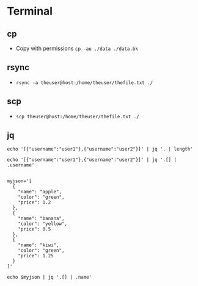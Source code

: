 # Terminal
## cp
- Copy with permissions ```cp -au ./data ./data.bk```

## rsync
- ```rsync -a theuser@host:/home/theuser/thefile.txt ./```

## scp
- ```scp theuser@host:/home/theuser/thefile.txt ./```

## jq
```
echo '[{"username":"user1"},{"username":"user2"}]' | jq '. | length'

echo '[{"username":"user1"},{"username":"user2"}]' | jq '.[] | .username'


myjson='[
  {
    "name": "apple",
    "color": "green",
    "price": 1.2
  },
  {
    "name": "banana",
    "color": "yellow",
    "price": 0.5
  },
  {
    "name": "kiwi",
    "color": "green",
    "price": 1.25
  }
]'

echo $myjson | jq '.[] | .name'
```
